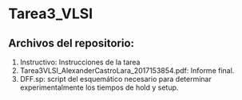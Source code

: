 # Tarea3_VLSI

## Archivos del repositorio:
1. Instructivo: Instrucciones de la tarea
2. Tarea3VLSI_AlexanderCastroLara_2017153854.pdf: Informe final.
3. DFF.sp: script del esquemático necesario para determinar experimentalmente los tiempos de hold y setup.
